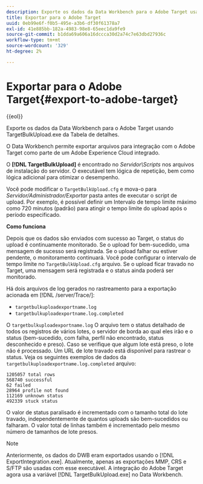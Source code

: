 ```yaml
---
description: Exporte os dados da Data Workbench para o Adobe Target usando TargetBulkUpload.exe da Tabela de detalhes.
title: Exportar para o Adobe Target
uuid: 0eb99e6f-f0b5-495e-a3b6-df30f61378a7
exl-id: 41e885bb-182a-4983-98e8-65eec1da9fe9
source-git-commit: b1dda69a606a16dccca30d2a74c7e63dbd27936c
workflow-type: tm+mt
source-wordcount: '329'
ht-degree: 2%

---
```


# Exportar para o Adobe Target{#export-to-adobe-target}

{{eol}}

Exporte os dados da Data Workbench para o Adobe Target usando TargetBulkUpload.exe da Tabela de detalhes.

O Data Workbench permite exportar arquivos para integração com o Adobe Target como parte de um Adobe Experience Cloud integrado.

O **[!DNL TargetBulkUpload]** é encontrado no *Servidor\Scripts* nos arquivos de instalação do servidor. O executável tem lógica de repetição, bem como lógica adicional para otimizar o desempenho.

Você pode modificar o `TargetBulkUpload.cfg` e mova-o para *Servidor/Administrador/Exportar* pasta antes de executar o script de upload. Por exemplo, é possível definir um Intervalo de tempo limite máximo como 720 minutos (padrão) para atingir o tempo limite do upload após o período especificado.

**Como funciona**

Depois que os dados são enviados com sucesso ao Target, o status do upload é continuamente monitorado. Se o upload for bem-sucedido, uma mensagem de sucesso será registrada. Se o upload falhar ou estiver pendente, o monitoramento continuará. Você pode configurar o intervalo de tempo limite no `TargetBulkUpload.cfg` arquivo. Se o upload ficar travado no Target, uma mensagem será registrada e o status ainda poderá ser monitorado.

Há dois arquivos de log gerados no rastreamento para a exportação acionada em [!DNL /server/Trace/]:

* `targetbulkuploadexportname.log`
* `targetbulkuploadexportname.log.completed`

O `targetbulkuploadexportname.log` O arquivo tem o status detalhado de todos os registros de vários lotes, o servidor de borda ao qual eles irão e o status (bem-sucedido, com falha, perfil não encontrado, status desconhecido e preso). Caso se verifique que algum lote está preso, o lote não é processado. Um URL de lote travado está disponível para rastrear o status. Veja os seguintes exemplos de dados da `targetbulkuploadexportname.log.completed` arquivo:

```
1205057 total rows 
568740 successful 
62 failed 
28964 profile not found 
112169 unknown status 
492339 stuck status
```

O valor de status paralisado é incrementado com o tamanho total do lote travado, independentemente de quantos uploads são bem-sucedidos ou falharam. O valor total de linhas também é incrementado pelo mesmo número de tamanhos de lote presos.

>[!NOTE]
>
>Anteriormente, os dados do DWB eram exportados usando o [!DNL ExportIntegration.exe]. Atualmente, apenas as exportações MMP, CRS e S/FTP são usadas com esse executável. A integração do Adobe Target agora usa a variável [!DNL TargetBulkUpload.exe] no Data Workbench.
